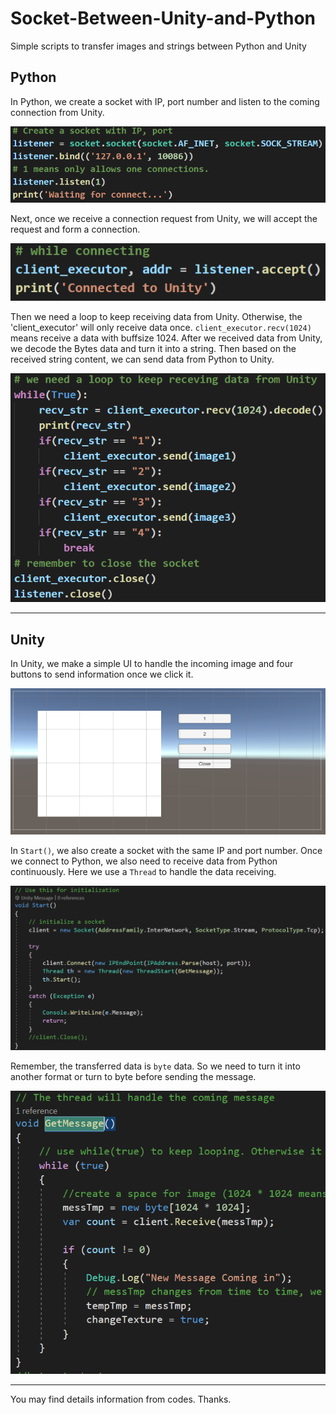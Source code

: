 # Socket-Between-Unity-and-Python
Simple scripts to transfer images and strings between Python and Unity


## Python
  In Python, we create a socket with IP, port number and listen to the coming connection from Unity.
  
  ![](https://github.com/Cqyhid/Socket-Between-Unity-and-Python/blob/main/1.PNG)
  
  Next, once we receive a connection request from Unity, we will accept the request and form a connection.
  
  ![](https://github.com/Cqyhid/Socket-Between-Unity-and-Python/blob/main/2.PNG)
  
  Then we need a loop to keep receiving data from Unity. Otherwise, the 'client_executor' will only receive 
  data once. `client_executor.recv(1024)` means receive a data with buffsize 1024. After we received data 
  from Unity, we decode the Bytes data and turn it into a string. Then based on the received string content, we can send
  data from Python to Unity.
  
  ![](https://github.com/Cqyhid/Socket-Between-Unity-and-Python/blob/main/3.PNG)
  
***
## Unity
  In Unity, we make a simple UI to handle the incoming image and four buttons to send information once we 
  click it.
  
  ![](https://github.com/Cqyhid/Socket-Between-Unity-and-Python/blob/main/4.PNG)
  
  In `Start()`, we also create a socket with the same IP and port number. Once we connect to Python, we also need
  to receive data from Python continuously. Here we use a `Thread` to handle the data receiving.
  
  ![](https://github.com/Cqyhid/Socket-Between-Unity-and-Python/blob/main/5.PNG)
  
  Remember, the transferred data is `byte` data. So we need to turn it into another format or turn to byte before
  sending the message.
  
  ![](https://github.com/Cqyhid/Socket-Between-Unity-and-Python/blob/main/6.PNG)
***
  
  You may find details information from codes. Thanks.

